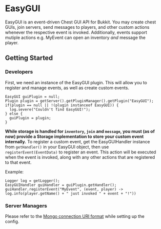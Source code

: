 # EasyGUI
EasyGUI is an event-driven Chest GUI API for Bukkit. You may create chest GUIs, join servers, send messages to players, and other custom actions whenever the respective event is invoked. Additionally, events support mutiple actions e.g. MyEvent can open an inventory *and* message the player.

## Getting Started
### Developers
First, we need an instance of the EasyGUI plugin. This will allow you to register and manage events, as well as create custom events.
```
EasyGUI guiPlugin = null;
Plugin plugin = getServer().getPluginManager().getPlugin("EasyGUI");
if(plugin == null || !(plugin instanceof EasyGUI)) {
  log.severe("Couldn't find EasyGUI!");
} else {
  guiPlugin = plugin;
}
```
**While storage is handled for `inventory`, `join` and `message`, you must (as of now) provide a Storage implementation to store your custom event internally.** 
To register a custom event, get the EasyGUIHandler instance from `getHandler()` in your EasyGUI object, then use `registerEvent(EventData)` to register an event. This action will be executed when the event is invoked, along with any other actions that are registered to that event.

Example:
```
Logger log = getLogger();
EasyGUIHandler guiHandler = guiPlugin.getHandler();
guiHandler.registerEvent("MyEvent", (event, player) -> log.info(player.getName() + " just invoked " + event + "!"))
```
### Server Managers
Please refer to the [Mongo connection URI format](https://docs.mongodb.com/manual/reference/connection-string/) while setting up the config.

